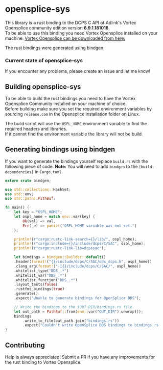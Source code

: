 # opensplice-sys

This library is a rust binding to the DCPS C API of Adlink's Vortex Opensplice community edition version **6.9.1.181018**.  
To be able to use this binding you need Vortex Opensplice installed on your machine. [Vortex Opensplice can be downloaded from here.](https://github.com/ADLINK-IST/opensplice)  

The rust bindings were generated using bindgen.

### **Current state of opensplice-sys**  
If you encounter any problems, please create an issue and let me know!

## Building opensplice-sys  
To be able to build the rust bindings you need to have the Vortex Opensplice Community installed on your machine of choice.  
Before building make sure you set the required environment variables by sourcing `release.com` in the Opensplice installation folder on Linux.  

The build script will use the `OSPL_HOME` environment variable to find the required headers and libraries.  
If it cannot find the environment variable the library will not be build.

## Generating bindings using bindgen
If you want to generate the bindings yourself replace `build.rs` with the following piece of code.
**Note:** You will need to add `bindgen` to the `[build-dependencies]` in `Cargo.toml`. 

```rust
extern crate bindgen;

use std::collections::HashSet;
use std::env;
use std::path::PathBuf;

fn main() {
    let key = "OSPL_HOME";
    let ospl_home = match env::var(key) {
        Ok(val) => val,
        Err(_e) => panic!("OSPL_HOME variable was not set.")
    };

    println!(r"cargo:rustc-link-search={}/lib/", ospl_home);
    println!(r"cargo:include={}/include/dcps/C/SAC", ospl_home);
    println!(r"cargo:rustc-link-lib=dcpssac");

    let bindings = bindgen::Builder::default()
    .header(format!("{}/include/dcps/C/SAC/dds_dcps.h", ospl_home))
    .clang_arg(format!("-I{}/include/dcps/C/SAC/", ospl_home))
    .whitelist_type("DDS_.*")
    .whitelist_var("DDS_.*")
    .whitelist_function("DDS_.*")
    .layout_tests(false)
    .rustfmt_bindings(true)
    .generate()
    .expect("Unable to generate bindings for OpenSplice DDS");

    // Write the bindings to the $OUT_DIR/bindings.rs file.
    let out_path = PathBuf::from(env::var("OUT_DIR").unwrap());
    bindings
        .write_to_file(out_path.join("bindings.rs"))
        .expect("Couldn't write OpenSplice DDS bindings to bindings.rs!");
}
```

## Contributing

Help is always appreciated! Submit a PR if you have any improvements for the rust binding to Vortex Opensplice.  



